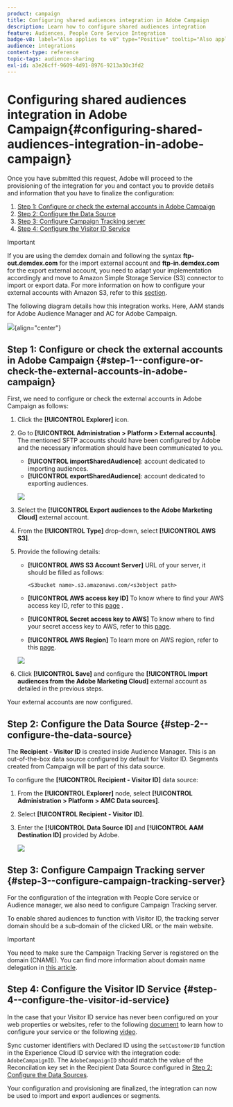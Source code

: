 ```yaml
---
product: campaign
title: Configuring shared audiences integration in Adobe Campaign
description: Learn how to configure shared audiences integration
feature: Audiences, People Core Service Integration
badge-v8: label="Also applies to v8" type="Positive" tooltip="Also applies to Campaign v8"
audience: integrations
content-type: reference
topic-tags: audience-sharing
exl-id: a3e26cff-9609-4d91-8976-9213a30c3fd2
---
```

# Configuring shared audiences integration in Adobe Campaign{#configuring-shared-audiences-integration-in-adobe-campaign}

 

Once you have submitted this request, Adobe will proceed to the provisioning of the integration for you and contact you to provide details and information that you have to finalize the configuration:

1. [Step 1: Configure or check the external accounts in Adobe Campaign](#step-1--configure-or-check-the-external-accounts-in-adobe-campaign)
1. [Step 2: Configure the Data Source](#step-2--configure-the-data-source)
1. [Step 3: Configure Campaign Tracking server](#step-3--configure-campaign-tracking-server)
1. [Step 4: Configure the Visitor ID Service](#step-4--configure-the-visitor-id-service)

>[!IMPORTANT]
>
>If you are using the demdex domain and following the syntax **ftp-out.demdex.com** for the import external account and **ftp-in.demdex.com** for the export external account, you need to adapt your implementation accordingly and move to Amazon Simple Storage Service (S3) connector to import or export data. For more information on how to configure your external accounts with Amazon S3, refer to this [section](../../integrations/using/configuring-shared-audiences-integration-in-adobe-campaign.md#step-1--configure-or-check-the-external-accounts-in-adobe-campaign).

The following diagram details how this integration works. Here, AAM stands for Adobe Audience Manager and AC for Adobe Campaign.

![](assets/aam_diagram.png){align="center"}

## Step 1: Configure or check the external accounts in Adobe Campaign {#step-1--configure-or-check-the-external-accounts-in-adobe-campaign}

First, we need to configure or check the external accounts in Adobe Campaign as follows:

1. Click the **[!UICONTROL Explorer]** icon.
1. Go to **[!UICONTROL Administration > Platform > External accounts]**. The mentioned SFTP accounts should have been configured by Adobe and the necessary information should have been communicated to you.

    * **[!UICONTROL importSharedAudience]**: account dedicated to importing audiences.
    * **[!UICONTROL exportSharedAudience]**: account dedicated to exporting audiences.

   ![](assets/aam_config_1.png)

1. Select the **[!UICONTROL Export audiences to the Adobe Marketing Cloud]** external account.

1. From the **[!UICONTROL Type]** drop-down, select **[!UICONTROL AWS S3]**.

1. Provide the following details:

   * **[!UICONTROL AWS S3 Account Server]**
   URL of your server, it should be filled as follows:

      ```
      <S3bucket name>.s3.amazonaws.com/<s3object path>
      ```

   * **[!UICONTROL AWS access key ID]**
  To know where to find your AWS access key ID, refer to this [page](https://docs.aws.amazon.com/general/latest/gr/aws-sec-cred-types.html#access-keys-and-secret-access-keys) .

   * **[!UICONTROL Secret access key to AWS]**
  To know where to find your secret access key to AWS, refer to this [page](https://aws.amazon.com/fr/blogs/security/wheres-my-secret-access-key/).

   * **[!UICONTROL AWS Region]**
  To learn more on AWS region, refer to this [page](https://aws.amazon.com/about-aws/global-infrastructure/regions_az/).

   ![](assets/aam_config_2.png)

1. Click **[!UICONTROL Save]** and configure the **[!UICONTROL Import audiences from the Adobe Marketing Cloud]** external account as detailed in the previous steps.

Your external accounts are now configured.

## Step 2: Configure the Data Source {#step-2--configure-the-data-source}

The **Recipient - Visitor ID** is created inside Audience Manager. This is an out-of-the-box data source configured by default for Visitor ID. Segments created from Campaign will be part of this data source.

To configure the **[!UICONTROL Recipient - Visitor ID]** data source:

1. From the **[!UICONTROL Explorer]** node, select **[!UICONTROL Administration > Platform > AMC Data sources]**.
1. Select **[!UICONTROL Recipient - Visitor ID]**.
1. Enter the **[!UICONTROL Data Source ID]** and **[!UICONTROL AAM Destination ID]** provided by Adobe.

   ![](assets/aam_config_3.png)

## Step 3: Configure Campaign Tracking server {#step-3--configure-campaign-tracking-server}

For the configuration of the integration with People Core service or Audience manager, we also need to configure Campaign Tracking server.

To enable shared audiences to function with Visitor ID, the tracking server domain should be a sub-domain of the clicked URL or the main website.

>[!IMPORTANT]
>
>You need to make sure the Campaign Tracking Server is registered on the domain (CNAME). You can find more information about domain name delegation in [this article](https://experienceleague.adobe.com/docs/control-panel/using/subdomains-and-certificates/setting-up-new-subdomain.html).

## Step 4: Configure the Visitor ID Service {#step-4--configure-the-visitor-id-service}

In the case that your Visitor ID service has never been configured on your web properties or websites, refer to the following [document](https://experienceleague.adobe.com/docs/id-service/using/implementation/setup-aam-analytics.html) to learn how to configure your service or the following [video](https://helpx.adobe.com/marketing-cloud/how-to/email-marketing.html#step-two).

Sync customer identifiers with Declared ID using the `setCustomerID` function in the Experience Cloud ID service with the integration code: `AdobeCampaignID`. The `AdobeCampaignID` should match the value of the Reconcilation key set in the Recipient Data Source configured in [Step 2: Configure the Data Sources](#step-2--configure-the-data-sources).

Your configuration and provisioning are finalized, the integration can now be used to import and export audiences or segments.
